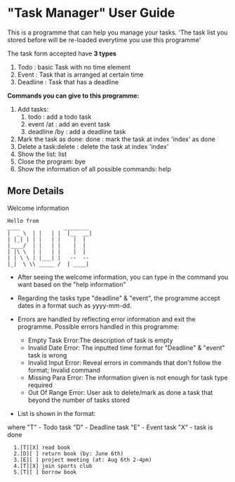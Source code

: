 # "Task Manager" User Guide

This is a programme that can help you manage your tasks.
'The task list you stored before will be re-loaded everytime you use this programme'

The task form accepted have **3 types**
1. Todo : basic Task with no time element
2. Event : Task that is arranged at certain time
3. Deadline : Task that has a deadline

**Commands you can give to this programme:**
1. Add tasks:
   1. todo <content>: add a todo task
   2. event <content> /at <time>: add an event task
   3. deadline <content> /by <time>: add a deadline task
2. Mark the task as done: 
  done <index>: mark the task at index \'index\' as done
3. Delete a task:delete <index>: delete the task at index \'index\'
4. Show the list: list
5. Close the program: bye
6. Show the information of all possible commands: help 


## More Details 

Welcome information
   ```
   Hello from
 ____              ________  
|  _ \  | |   | |  |__  __| 
| |_| | | |   | |    |  |
|____/  | |   | |    |  |
| |\ \  | |   | |    |  |
| | \ \ | |___| |   --  --
|_|  \ \\ _____ /  | ____|

   ```
- After seeing the welcome information, you can type in the command you want based on the "help information"

- Regarding the tasks type "deadline" & "event", the programme accept dates in a format such as yyyy-mm-dd.
- Errors are handled by reflecting error information and exit the programme.
Possible errors handled in this programme:
    - Empty Task Error:The description of task is empty
    - Invalid Date Error: The inputted time format for "Deadline" & "event" task is wrong
    - Invalid Input Error: Reveal errors in commands that don't follow the format; Invalid command
    - Missing Para Error: The information given is not enough for task type required
    - Out Of Range Error: User ask to delete/mark as done a task that beyond the number of tasks stored
- List is shown in the format: 

where "T" - Todo task "D" - Deadline task "E" - Event task
      "X" - task is done
```
  1.[T][X] read book
  2.[D][ ] return book (by: June 6th)
  3.[E][ ] project meeting (at: Aug 6th 2-4pm)
  4.[T][X] join sports club
  5.[T][ ] borrow book



